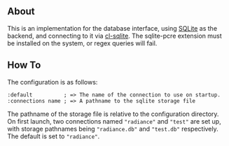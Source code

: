 ## About
This is an implementation for the database interface, using [SQLite](https://sqlite.org/) as the backend, and connecting to it via [cl-sqlite](https://common-lisp.net/project/cl-sqlite/). The sqlite-pcre extension must be installed on the system, or regex queries will fail.

## How To
The configuration is as follows:

```
:default          ; => The name of the connection to use on startup.
:connections name ; => A pathname to the sqlite storage file
```

The pathname of the storage file is relative to the configuration directory. On first launch, two connections named `"radiance"` and `"test"` are set up, with storage pathnames being `"radiance.db"` and `"test.db"` respectively. The default is set to `"radiance"`.
